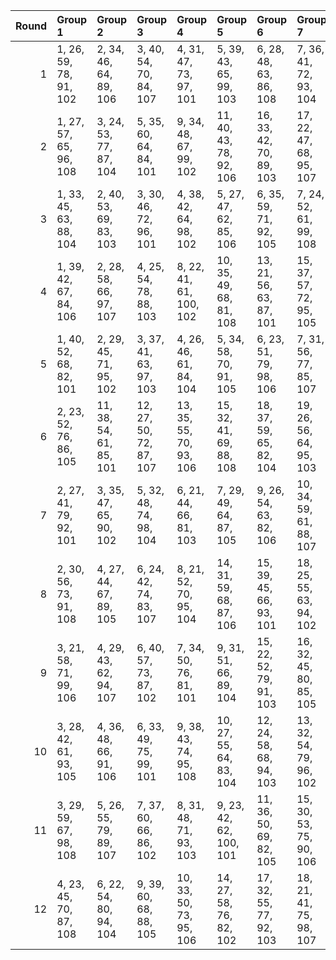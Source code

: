 |   Round | Group 1                | Group 2                 | Group 3                 | Group 4                 | Group 5                 | Group 6                 | Group 7                 | Group 8                 | Group 9            | Group 10           | Group 11           | Group 12           | Group 13           | Group 14           | Group 15            | Group 16            | Group 17            | Group 18            | Group 19            | Group 20           |
|--------:|:-----------------------|:------------------------|:------------------------|:------------------------|:------------------------|:------------------------|:------------------------|:------------------------|:-------------------|:-------------------|:-------------------|:-------------------|:-------------------|:-------------------|:--------------------|:--------------------|:--------------------|:--------------------|:--------------------|:-------------------|
|       1 | 1, 26, 59, 78, 91, 102 | 2, 34, 46, 64, 89, 106  | 3, 40, 54, 70, 84, 107  | 4, 31, 47, 73, 97, 101  | 5, 39, 43, 65, 99, 103  | 6, 28, 48, 63, 86, 108  | 7, 36, 41, 72, 93, 104  | 8, 25, 53, 62, 81, 105  | 9, 33, 58, 79, 87  | 10, 22, 56, 66, 92 | 11, 30, 52, 77, 94 | 12, 38, 49, 76, 88 | 13, 29, 42, 80, 82 | 14, 35, 45, 69, 98 | 15, 24, 50, 67, 85  | 16, 27, 60, 75, 95  | 17, 21, 57, 61, 83  | 18, 32, 51, 71, 100 | 19, 37, 55, 68, 96  | 20, 23, 44, 74, 90 |
|       2 | 1, 27, 57, 65, 96, 108 | 3, 24, 53, 77, 87, 104  | 5, 35, 60, 64, 84, 101  | 9, 34, 48, 67, 99, 102  | 11, 40, 43, 78, 92, 106 | 16, 33, 42, 70, 89, 103 | 17, 22, 47, 68, 95, 107 | 19, 38, 41, 66, 83, 105 | 2, 37, 50, 80, 90  | 4, 32, 58, 75, 93  | 6, 29, 46, 69, 91  | 7, 21, 59, 79, 100 | 8, 26, 44, 76, 85  | 10, 23, 54, 72, 97 | 12, 39, 55, 62, 86  | 13, 28, 51, 73, 88  | 14, 36, 56, 71, 94  | 15, 25, 49, 61, 82  | 18, 30, 45, 74, 81  | 20, 31, 52, 63, 98 |
|       3 | 1, 33, 45, 63, 88, 104 | 2, 40, 53, 69, 83, 103  | 3, 30, 46, 72, 96, 101  | 4, 38, 42, 64, 98, 102  | 5, 27, 47, 62, 85, 106  | 6, 35, 59, 71, 92, 105  | 7, 24, 52, 61, 99, 108  | 8, 32, 57, 78, 86, 107  | 9, 21, 55, 65, 91  | 10, 29, 51, 76, 93 | 11, 37, 48, 75, 87 | 12, 28, 41, 80, 81 | 13, 34, 44, 68, 97 | 14, 23, 49, 66, 84 | 15, 26, 60, 74, 94  | 16, 39, 56, 79, 82  | 17, 31, 50, 70, 100 | 18, 36, 54, 67, 95  | 19, 25, 58, 77, 90  | 20, 22, 43, 73, 89 |
|       4 | 1, 39, 42, 67, 84, 106 | 2, 28, 58, 66, 97, 107  | 4, 25, 54, 78, 88, 103  | 8, 22, 41, 61, 100, 102 | 10, 35, 49, 68, 81, 108 | 13, 21, 56, 63, 87, 101 | 15, 37, 57, 72, 95, 105 | 17, 34, 43, 71, 90, 104 | 3, 38, 51, 80, 91  | 5, 33, 59, 76, 94  | 6, 36, 60, 65, 85  | 7, 30, 47, 70, 92  | 9, 27, 45, 77, 86  | 11, 24, 55, 73, 98 | 12, 40, 44, 79, 93  | 14, 29, 52, 74, 89  | 16, 26, 50, 62, 83  | 18, 23, 48, 69, 96  | 19, 31, 46, 75, 82  | 20, 32, 53, 64, 99 |
|       5 | 1, 40, 52, 68, 82, 101 | 2, 29, 45, 71, 95, 102  | 3, 37, 41, 63, 97, 103  | 4, 26, 46, 61, 84, 104  | 5, 34, 58, 70, 91, 105  | 6, 23, 51, 79, 98, 106  | 7, 31, 56, 77, 85, 107  | 8, 39, 54, 64, 90, 108  | 9, 28, 50, 75, 92  | 10, 36, 47, 74, 86 | 11, 27, 59, 80, 99 | 12, 33, 43, 67, 96 | 13, 22, 48, 65, 83 | 14, 25, 60, 73, 93 | 15, 38, 55, 78, 81  | 16, 30, 49, 69, 100 | 17, 35, 53, 66, 94  | 18, 24, 57, 76, 89  | 19, 32, 44, 62, 87  | 20, 21, 42, 72, 88 |
|       6 | 2, 23, 52, 76, 86, 105 | 11, 38, 54, 61, 85, 101 | 12, 27, 50, 72, 87, 107 | 13, 35, 55, 70, 93, 106 | 15, 32, 41, 69, 88, 108 | 18, 37, 59, 65, 82, 104 | 19, 26, 56, 64, 95, 103 | 20, 30, 51, 62, 97, 102 | 1, 36, 49, 80, 89  | 3, 31, 57, 74, 92  | 4, 34, 60, 63, 83  | 5, 28, 45, 68, 90  | 6, 39, 58, 78, 100 | 7, 25, 43, 75, 84  | 8, 33, 47, 66, 98   | 9, 22, 53, 71, 96   | 10, 40, 42, 77, 91  | 14, 24, 48, 79, 81  | 16, 21, 46, 67, 94  | 17, 29, 44, 73, 99 |
|       7 | 2, 27, 41, 79, 92, 101 | 3, 35, 47, 65, 90, 102  | 5, 32, 48, 74, 98, 104  | 6, 21, 44, 66, 81, 103  | 7, 29, 49, 64, 87, 105  | 9, 26, 54, 63, 82, 106  | 10, 34, 59, 61, 88, 107 | 18, 22, 58, 62, 84, 108 | 1, 38, 56, 69, 97  | 4, 40, 55, 71, 85  | 8, 37, 42, 73, 94  | 11, 23, 57, 67, 93 | 12, 31, 53, 78, 95 | 13, 39, 50, 77, 89 | 14, 30, 43, 80, 83  | 15, 36, 46, 70, 99  | 16, 25, 51, 68, 86  | 17, 28, 60, 76, 96  | 19, 33, 52, 72, 100 | 20, 24, 45, 75, 91 |
|       8 | 2, 30, 56, 73, 91, 108 | 4, 27, 44, 67, 89, 105  | 6, 24, 42, 74, 83, 107  | 8, 21, 52, 70, 95, 104  | 14, 31, 59, 68, 87, 106 | 15, 39, 45, 66, 93, 101 | 18, 25, 55, 63, 94, 102 | 20, 29, 50, 61, 96, 103 | 1, 22, 51, 75, 85  | 3, 33, 60, 62, 82  | 5, 38, 57, 77, 100 | 7, 32, 46, 65, 97  | 9, 40, 41, 76, 90  | 10, 37, 53, 79, 84 | 11, 26, 49, 71, 86  | 12, 34, 54, 69, 92  | 13, 23, 47, 78, 99  | 16, 28, 43, 72, 98  | 17, 36, 58, 64, 81  | 19, 35, 48, 80, 88 |
|       9 | 3, 21, 58, 71, 99, 106 | 4, 29, 43, 62, 94, 107  | 6, 40, 57, 73, 87, 102  | 7, 34, 50, 76, 81, 101  | 9, 31, 51, 66, 89, 104  | 15, 22, 52, 79, 91, 103 | 16, 32, 45, 80, 85, 105 | 20, 26, 47, 77, 93, 108 | 1, 24, 41, 64, 86  | 2, 35, 54, 74, 100 | 5, 37, 49, 67, 92  | 8, 23, 46, 68, 83  | 10, 39, 44, 75, 96 | 11, 28, 56, 65, 84 | 12, 36, 42, 63, 90  | 13, 25, 59, 69, 95  | 14, 33, 55, 61, 97  | 17, 38, 48, 72, 82  | 18, 27, 53, 70, 88  | 19, 30, 60, 78, 98 |
|      10 | 3, 28, 42, 61, 93, 105 | 4, 36, 48, 66, 91, 106  | 6, 33, 49, 75, 99, 101  | 9, 38, 43, 74, 95, 108  | 10, 27, 55, 64, 83, 104 | 12, 24, 58, 68, 94, 103 | 13, 32, 54, 79, 96, 102 | 20, 25, 46, 76, 92, 107 | 1, 34, 53, 73, 100 | 2, 39, 57, 70, 98  | 5, 40, 56, 72, 86  | 7, 22, 45, 67, 82  | 8, 30, 50, 65, 88  | 11, 35, 41, 62, 89 | 14, 21, 51, 78, 90  | 15, 31, 44, 80, 84  | 16, 37, 47, 71, 81  | 17, 26, 52, 69, 87  | 18, 29, 60, 77, 97  | 19, 23, 59, 63, 85 |
|      11 | 3, 29, 59, 67, 98, 108 | 5, 26, 55, 79, 89, 107  | 7, 37, 60, 66, 86, 102  | 8, 31, 48, 71, 93, 103  | 9, 23, 42, 62, 100, 101 | 11, 36, 50, 69, 82, 105 | 15, 30, 53, 75, 90, 106 | 16, 38, 58, 73, 96, 104 | 1, 32, 47, 76, 83  | 2, 21, 43, 68, 85  | 4, 39, 52, 80, 92  | 6, 34, 41, 77, 95  | 10, 28, 46, 78, 87 | 12, 25, 56, 74, 99 | 13, 40, 45, 61, 94  | 14, 22, 57, 64, 88  | 17, 27, 51, 63, 84  | 18, 35, 44, 72, 91  | 19, 24, 49, 70, 97  | 20, 33, 54, 65, 81 |
|      12 | 4, 23, 45, 70, 87, 108 | 6, 22, 54, 80, 94, 104  | 9, 39, 60, 68, 88, 105  | 10, 33, 50, 73, 95, 106 | 14, 27, 58, 76, 82, 102 | 17, 32, 55, 77, 92, 103 | 18, 21, 41, 75, 98, 107 | 19, 29, 53, 65, 86, 101 | 1, 37, 46, 74, 93  | 2, 26, 51, 72, 99  | 3, 34, 49, 78, 85  | 5, 31, 42, 69, 81  | 7, 28, 57, 62, 91  | 8, 36, 43, 79, 97  | 11, 25, 44, 64, 100 | 12, 30, 48, 61, 89  | 13, 38, 52, 71, 84  | 15, 40, 47, 63, 96  | 16, 24, 59, 66, 90  | 20, 35, 56, 67, 83 |